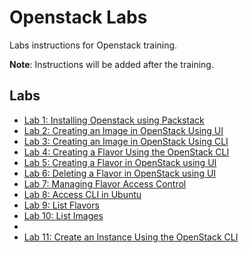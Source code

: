 # Openstack Labs

Labs instructions for Openstack training.

**Note**: Instructions will be added after the training.

## Labs

- [Lab 1: Installing Openstack using Packstack](labs/packstack-install.md)
- [Lab 2: Creating an Image in OpenStack Using UI](labs/image/ui.md)
- [Lab 3: Creating an Image in OpenStack Using CLI](labs/image/cli.md)
- [Lab 4: Creating a Flavor Using the OpenStack CLI](labs/flavor/create_cli.md)
- [Lab 5: Creating a Flavor in OpenStack using UI](labs/flavor/create_ui.md)
- [Lab 6: Deleting a Flavor in OpenStack using UI](labs/flavor/delete_ui.md)
- [Lab 7: Managing Flavor Access Control](labs/flavor/access.md)
- [Lab 8: Access CLI in Ubuntu](labs/source_ubuntu.md)
- [Lab 9: List Flavors](labs/flavor/list_flavors.md)
- [Lab 10: List Images](labs/image/list_images.md)
- 
- [Lab 11: Create an Instance Using the OpenStack CLI](labs/instance/instance_cli.md)

